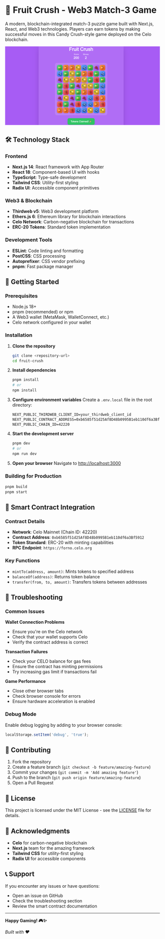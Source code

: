 # 🍎 Fruit Crush - Web3 Match-3 Game

A modern, blockchain-integrated match-3 puzzle game built with Next.js, React, and Web3 technologies. Players can earn tokens by making successful moves in this Candy Crush-style game deployed on the Celo blockchain.

![Fruit Crush Game](./public/picture.png)


## 🛠️ Technology Stack

### Frontend
- **Next.js 14**: React framework with App Router
- **React 18**: Component-based UI with hooks
- **TypeScript**: Type-safe development
- **Tailwind CSS**: Utility-first styling
- **Radix UI**: Accessible component primitives

### Web3 & Blockchain
- **Thirdweb v5**: Web3 development platform
- **Ethers.js 6**: Ethereum library for blockchain interactions
- **Celo Network**: Carbon-negative blockchain for transactions
- **ERC-20 Tokens**: Standard token implementation

### Development Tools
- **ESLint**: Code linting and formatting
- **PostCSS**: CSS processing
- **Autoprefixer**: CSS vendor prefixing
- **pnpm**: Fast package manager

## 🚀 Getting Started

### Prerequisites
- Node.js 18+ 
- pnpm (recommended) or npm
- A Web3 wallet (MetaMask, WalletConnect, etc.)
- Celo network configured in your wallet

### Installation

1. **Clone the repository**
   ```bash
   git clone <repository-url>
   cd fruit-crush
   ```

2. **Install dependencies**
   ```bash
   pnpm install
   # or
   npm install
   ```

3. **Configure environment variables**
   Create a `.env.local` file in the root directory:
   ```env
   NEXT_PUBLIC_THIRDWEB_CLIENT_ID=your_thirdweb_client_id
   NEXT_PUBLIC_CONTRACT_ADDRESS=0xb6585f51d25Af8D48b0995B1eb110df6a3Bf5912
   NEXT_PUBLIC_CHAIN_ID=42220
   ```

4. **Start the development server**
   ```bash
   pnpm dev
   # or
   npm run dev
   ```

5. **Open your browser**
   Navigate to [http://localhost:3000](http://localhost:3000)

### Building for Production

```bash
pnpm build
pnpm start
```

## 🔗 Smart Contract Integration

### Contract Details
- **Network**: Celo Mainnet (Chain ID: 42220)
- **Contract Address**: `0xb6585f51d25Af8D48b0995B1eb110df6a3Bf5912`
- **Token Standard**: ERC-20 with minting capabilities
- **RPC Endpoint**: `https://forno.celo.org`

### Key Functions
- `mintTo(address, amount)`: Mints tokens to specified address
- `balanceOf(address)`: Returns token balance
- `transfer(from, to, amount)`: Transfers tokens between addresses


## 🐛 Troubleshooting

### Common Issues

**Wallet Connection Problems**
- Ensure you're on the Celo network
- Check that your wallet supports Celo
- Verify the contract address is correct

**Transaction Failures**
- Check your CELO balance for gas fees
- Ensure the contract has minting permissions
- Try increasing gas limit if transactions fail

**Game Performance**
- Close other browser tabs
- Check browser console for errors
- Ensure hardware acceleration is enabled

### Debug Mode
Enable debug logging by adding to your browser console:
```javascript
localStorage.setItem('debug', 'true');
```

## 🤝 Contributing

1. Fork the repository
2. Create a feature branch (`git checkout -b feature/amazing-feature`)
3. Commit your changes (`git commit -m 'Add amazing feature'`)
4. Push to the branch (`git push origin feature/amazing-feature`)
5. Open a Pull Request

## 📄 License

This project is licensed under the MIT License - see the [LICENSE](LICENSE) file for details.

## 🙏 Acknowledgments
- **Celo** for carbon-negative blockchain
- **Next.js** team for the amazing framework
- **Tailwind CSS** for utility-first styling
- **Radix UI** for accessible components

## 📞 Support

If you encounter any issues or have questions:
- Open an issue on GitHub
- Check the troubleshooting section
- Review the smart contract documentation

---

**Happy Gaming! 🎮✨**

*Built with ❤️*
